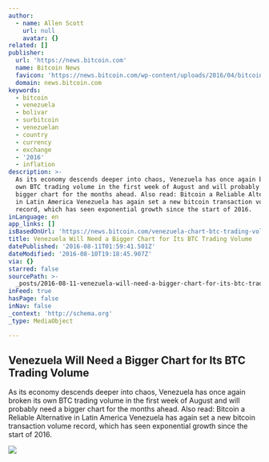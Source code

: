 ```yaml
---
author:
  - name: Allen Scott
    url: null
    avatar: {}
related: []
publisher:
  url: 'https://news.bitcoin.com'
  name: Bitcoin News
  favicon: 'https://news.bitcoin.com/wp-content/uploads/2016/04/bitcoin_fav.png'
  domain: news.bitcoin.com
keywords:
  - bitcoin
  - venezuela
  - bolivar
  - surbitcoin
  - venezuelan
  - country
  - currency
  - exchange
  - '2016'
  - inflation
description: >-
  As its economy descends deeper into chaos, Venezuela has once again broken its
  own BTC trading volume in the first week of August and will probably need a
  bigger chart for the months ahead. Also read: Bitcoin a Reliable Alternative
  in Latin America Venezuela has again set a new bitcoin transaction volume
  record, which has seen exponential growth since the start of 2016.
inLanguage: en
app_links: []
isBasedOnUrl: 'https://news.bitcoin.com/venezuela-chart-btc-trading-volume/'
title: Venezuela Will Need a Bigger Chart for Its BTC Trading Volume
datePublished: '2016-08-11T01:59:41.501Z'
dateModified: '2016-08-10T19:18:45.907Z'
via: {}
starred: false
sourcePath: >-
  _posts/2016-08-11-venezuela-will-need-a-bigger-chart-for-its-btc-trading-volum.md
inFeed: true
hasPage: false
inNav: false
_context: 'http://schema.org'
_type: MediaObject

---
```

<article style=""><h1>Venezuela Will Need a Bigger Chart for Its BTC Trading Volume</h1><p>As its economy descends deeper into chaos, Venezuela has once again broken its own BTC trading volume in the first week of August and will probably need a bigger chart for the months ahead. Also read: Bitcoin a Reliable Alternative in Latin America Venezuela has again set a new bitcoin transaction volume record, which has seen exponential growth since the start of 2016.</p><img src="https://news.bitcoin.com/wp-content/uploads/2016/08/Venezuela.jpg" /></article>